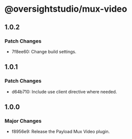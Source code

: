 # @oversightstudio/mux-video

## 1.0.2

### Patch Changes

- 7f8ee60: Change build settings.

## 1.0.1

### Patch Changes

- d64b710: Include use client directive where needed.

## 1.0.0

### Major Changes

- f8956e9: Release the Payload Mux Video plugin.
